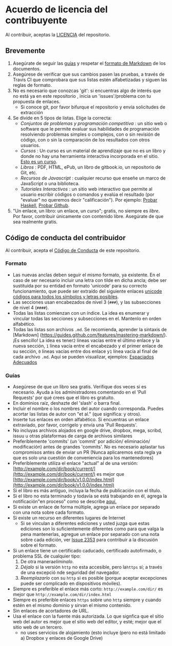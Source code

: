 # Acuerdo de licencia del contribuyente

Al contribuir, aceptas la [LICENCIA](https://github.com/DpdC/biblioteca-espanol-gratis/blob/master/LICENSE.MD) del repositorio.

## Brevemente

1. Asegúrate de seguir las [guías](#guias) y respetar el [formato de Markdown](#formato) de los documentos.
2. Asegúrese de verificar que sus cambios pasen las pruebas, a través de Travis CI que comprobara que sus listas estén alfabetizadas y siguen las reglas de formato.
3. No es necesario que conozcas 'git': si encuentras algo de interés que no está ya en este repositorio , inicia un 'issues'/problema con tu propuesta de enlaces.
    * Si conoce git, por favor bifurque el repositorio y envía solicitudes de extracción
4. Se divide en 5 tipos de listas. Elige la correcta:
    * *Conjuntos de problemas y programación competitiva* : un sitio web o software que le permite evaluar sus habilidades de programación resolviendo problemas simples o complejos, con o sin revisión de código, con o sin la comparación de los resultados con otros usuarios.
    * *Cursos* : Un curso es un material de aprendizaje que no es un libro y donde no hay una herramienta interactiva incorporada en el sitio.  [Esto es un curso](http://ocw.mit.edu/courses/electrical-engineering-and-computer-science/6-006-introduction-to-algorithms-fall-2011/).
    * *Libros* : PDF, HTML, ePub, un libro de gitbook.io, un repositorio de Git, etc.
    * *Recursos de Javascript* : cualquier recurso que enseñe un marco de JavaScript o una biblioteca.
    * *Tutoriales Interactivos* : un sitio web interactivo que permite al usuario escribir códigos o comandos y evalúa el resultado (por "evaluar" no queremos decir "calificación"). Por ejemplo: [Probar Haskell](http://tryhaskell.org), [Probar Github](http://try.github.io).
5. "Un enlace, un libro: un enlace, un curso"; gratis, no siempre es *libre*. Por favor, contribuir únicamente con contenido libre. Asegúrate de que sea realmente gratis.


## Código de conducta del contribuidor

Al contribuir, acepta el [Código de Conducta](https://github.com/EbookFoundation/free-programming-books/blob/master/CODE_OF_CONDUCT.md) de este repositorio.


### Formato

* Las nuevas anclas deben seguir el mismo formato, ya existente. En el caso de ser necesario incluir una letra con tilde en dicha ancla; debe ser sustituida por su entidad en formato 'unicode' para su correcto funcionamiento, que puede ser extraído del siguiente enlaces [unicode códigos para todos los símbolos y letras posibles](https://gist.github.com/ngs/2782436).
* Las secciones usan encabezados de nivel 3 (`###`), y las subsecciones de nivel 4 (`####`).
* Todas las listas comienzan con un índice. La idea es enumerar y vincular todas las secciones y subsecciones en el. Mantenlo en orden alfabético.
* Todas las listas son archivos `.md`. Se recomienda, aprender la sintaxis de [Markdown] (https://guides.github.com/features/mastering-markdown/). ¡Es sencillo!
La idea es tener`2` líneas vacías entre el último enlace y la nueva sección,  `1` línea vacía entre el encabezado y el primer enlace de su sección, `0` líneas vacías entre dos enlace y`1` línea vacía al final de cada archivo `.md`.
Aquí se pueden visualizar, ejemplos: [Espaciados Adecuados](https://github.com/EbookFoundation/free-programming-books/blob/master/CONTRIBUTING.md#formatting)


### Guías

* Asegúrese de que un libro sea gratis. Verifique dos veces si es necesario. Ayuda a los administradores comentando en el 'Pull Requests' por qué crees que el libro es gratuito.
* En dominios raíz, deshazte del 'slash' o barra final.
* Incluir el nombre o los nombres del autor cuando corresponda. Puedes acortar las listas de autor con "et al." (que significa: y otros).
* Inserte tus enlaces en orden alfabético. Si encuentras un enlace extravíado, por favor, corrigelo y envía una 'Pull Requests'.
* No incluyas archivos alojados en google drive, dropbox, mega, scribd, issuu u otras plataformas de carga de archivos similares
* Preferiblemente 'commits' (un 'commit' por adición/ eliminación/ modificación) antes de grandes 'commits'. No es necesario aplastar tus compromisos antes de enviar un PR (Nunca aplicaremos esta regla ya que es solo una cuestión de conveniencia para los mantenedores)
* Preferiblemente utiliza el enlace "actual" al de una versión: [http://example.com/dir/book/current/](http://example.com/dir/book/current/) es mejor que [http://example.com/dir/book/v1.0.0/index.html](http://example.com/dir/book/v1.0.0/index.html)
* Si el libro es más antiguo, incluya la fecha de publicación con el título. 
* Si el libro no esta terminado y todavía se está trabajando en él, agrega la notificación"en proceso" como se describe [aquí.](https://github.com/EbookFoundation/free-programming-books/blob/master/CONTRIBUTING.md#in_process)
* Si existe un enlace de forma múltiple, agrega un enlace por separado con una nota sobre cada formato.
* Si existe un recurso en diferentes lugares de Internet
    * Si se vinculan a diferentes ediciones y usted juzga que estas ediciones son lo suficientemente diferentes como para que valga la pena mantenerlas, agregue un enlace por separado con una nota sobre cada edición, ver [Issue 2353](https://github.com/EbookFoundation/free-programming-books/issues/2353) para contribuir a la discusión sobre el formato.
* Si un enlace tiene un certificado caducado, certificado autofirmado, o problema SSL de cualquier tipo:
  1.  De otra manera*eliminalo*.
  2. *Déjalo* si la versión `http` no esta accesible, pero la`https` sí; a través de una excepció nde seguridad del navegador.
  3. *Reemplazarlo* con su `http` si es posible (porque aceptar excepciones puede ser complicado en dispositivos móviles).
* Siempre es preferible el enlace más corto: `http://example.com/dir/` es mejor que `http://example.com/dir/index.html`
* Siempre es preferible enlaces `https` sobre uno `http` siempre y cuando estén en el mismo dominio y sirvan el mismo contenido.
* Sin enlaces de acortadores de URL.
* Usa el enlace con la fuente más autorizada. Lo que signfica que el sitio web del autor es mejor que el sitio web del editor, y esté; mejor que el sitio web de un tercero.
    * no uses servicios de alojamiento (esto incluye (pero no está limitado a) Dropbox y enlaces de Google Drive)

